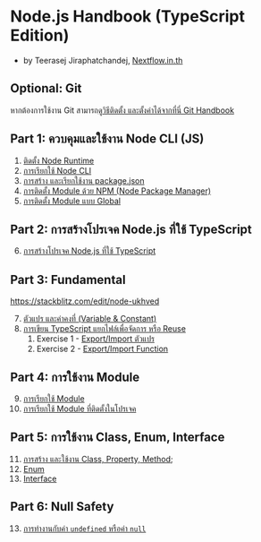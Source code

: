 
# Node.js Handbook (TypeScript Edition)

- by Teerasej Jiraphatchandej, [Nextflow.in.th](https://www.nextflow.in.th)


## Optional: Git 

หากต้องการใช้งาน Git สามารถ[ดูวิธีติดตั้ง และตั้งค่าได้จากที่นี่ Git Handbook](https://github.com/teerasej/git-handbook/blob/master/setup.md)


## Part 1: ควบคุมและใช้งาน Node CLI (JS)

1. [ติดตั้ง Node Runtime](fundamental/install-nodejs.md) 
2. [การเรียกใช้ Node CLI](fundamental/node-cli.md)
3. [การสร้าง และเรียกใช้งาน package.json](fundamental/node-package-json.md)
4. [การติดตั้ง Module ด้วย NPM (Node Package Manager)](fundamental/node-module-npm.md)
5. [การติดตั้ง Module แบบ Global](fundamental/node-module-npm-global.md)

## Part 2: การสร้างโปรเจค Node.js ที่ใช้ TypeScript 

6. [การสร้างโปรเจค Node.js ที่ใช้ TypeScript](fundamental/create-node-typescript-project.md)

## Part 3: Fundamental

https://stackblitz.com/edit/node-ukhved

7. [ตัวแปร และค่าคงที่ (Variable & Constant)](fundamental/js-es6-var-const.md)
8. [การเขียน TypeScript แยกไฟล์เพื่อจัดการ หรือ Reuse](fundamental/create-node-module-export.md)
   1. Exercise 1 - [Export/Import ตัวแปร](fundamental/export-import/exercise-1.md)
   2. Exercise 2 - [Export/Import Function](fundamental/export-import/exercise-2.md)


## Part 4: การใช้งาน Module 

9. [การเรียกใช้ Module](fundamental/node-module.md) 
10. [การเรียกใช้ Module ที่ติดตั้งในโปรเจค](fundamental/node-module-npm-using.md)


## Part 5: การใช้งาน Class, Enum, Interface

11.  [การสร้าง และใช้งาน Class, Property, Method](fundamental/class.md);
12.  [Enum](fundamental/enum.md)
13.  [Interface](fundamental/interface.md)


## Part 6: Null Safety

13. [การทำงานกับค่า `undefined` หรือค่า `null`](fundamental/null-safety.md)
